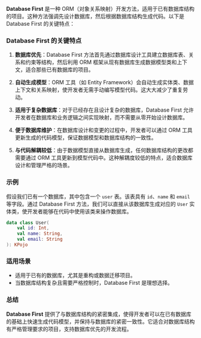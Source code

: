 **Database First** 是一种 ORM（对象关系映射）开发方法，适用于已有数据库结构的项目。这种方法强调先设计数据库，然后根据数据库结构生成代码。以下是 Database First 的关键特点：

### Database First 的关键特点

1. **数据库优先**：Database First 方法首先通过数据库设计工具建立数据库表、关系和约束等结构，然后利用 ORM 框架从现有数据库生成数据模型类和上下文，适合那些已有数据库的项目。

2. **自动生成模型**：ORM 工具（如 Entity Framework）会自动生成实体类、数据上下文和关系映射，使开发者无需手动编写模型代码。这大大减少了重复劳动。

3. **适用于复杂数据库**：对于已经存在且设计复杂的数据库，Database First 允许开发者在数据库和业务逻辑之间实现映射，而不需要从零开始设计数据库。

4. **便于数据库维护**：在数据库设计和变更的过程中，开发者可以通过 ORM 工具更新生成的代码模型，保证数据模型和数据库结构的一致性。

5. **与代码解耦较低**：由于数据模型直接从数据库生成，任何数据库结构的更改都需要通过 ORM 工具更新到模型代码中。这种解耦度较低的特点，适合数据库设计和管理严格的场景。

### 示例

假设我们已有一个数据库，其中包含一个 `user` 表。该表具有 `id`、`name` 和 `email` 等字段。通过 Database First 方法，我们可以直接从该数据库生成对应的 `User` 实体类，使开发者能够在代码中使用该类来操作数据库。

```kotlin
data class User(
    val id: Int,
    val name: String,
    val email: String
): KPojo
```

### 适用场景

- 适用于已有的数据库，尤其是重构或数据迁移项目。
- 当数据库结构复杂且需要严格控制时，Database First 是理想选择。

### 总结

**Database First** 提供了与数据库结构的紧密集成，使得开发者可以在已有数据库的基础上快速生成代码模型，并保持与数据库的紧密一致性。它适合对数据库结构有严格管理要求的项目，支持数据库优先的开发流程。